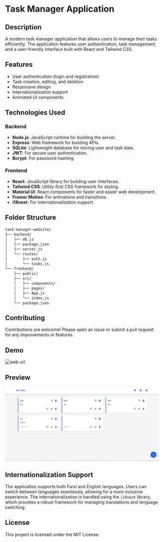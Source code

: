 # Task Manager Application

## Description
A modern task manager application that allows users to manage their tasks efficiently. The application features user authentication, task management, and a user-friendly interface built with React and Tailwind CSS.

## Features
- User authentication (login and registration)
- Task creation, editing, and deletion
- Responsive design
- Internationalization support
- Animated UI components

## Technologies Used
### Backend
- **Node.js**: JavaScript runtime for building the server.
- **Express**: Web framework for building APIs.
- **SQLite**: Lightweight database for storing user and task data.
- **JWT**: For secure user authentication.
- **Bcrypt**: For password hashing.

### Frontend
- **React**: JavaScript library for building user interfaces.
- **Tailwind CSS**: Utility-first CSS framework for styling.
- **Material UI**: React components for faster and easier web development.
- **Framer Motion**: For animations and transitions.
- **i18next**: For internationalization support.

## Folder Structure
```
task-manager-website/
├── backend/
│   ├── db.js
│   ├── package.json
│   ├── server.js
│   └── routes/
│       ├── auth.js
│       └── tasks.js
└── frontend/
    ├── public/
    ├── src/
    │   ├── components/
    │   ├── pages/
    │   ├── App.js
    │   └── index.js
    └── package.json
```

## Contributing
Contributions are welcome! Please open an issue or submit a pull request for any improvements or features.

## Demo
![web url](http://x.xtr.lol:85)

## Preview
![Application Preview](pre.png)


## Internationalization Support
The application supports both Farsi and English languages. Users can switch between languages seamlessly, allowing for a more inclusive experience. The internationalization is handled using the `i18next` library, which provides a robust framework for managing translations and language switching.

## License
This project is licensed under the MIT License.
